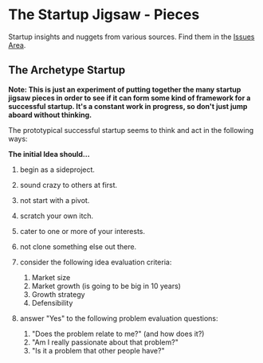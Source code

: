 
The Startup Jigsaw - Pieces
=========================================================

Startup insights and nuggets from various sources. Find
them in the [Issues Area](https://github.com/AndersSchmidtHansen/thestartupjigsaw/issues).


## The Archetype Startup
**Note: This is just an experiment of putting together the many startup jigsaw pieces in order to see if it can form some kind of framework for a successful startup. It's a constant work in progress, so don't just jump aboard without thinking.**

The prototypical successful startup seems to think and act in the following ways:

**The initial Idea should...**

1. begin as a sideproject.
2. sound crazy to others at first.
3. not start with a pivot.
4. scratch your own itch.
5. cater to one or more of your interests.
6. not clone something else out there.
7. consider the following idea evaluation criteria:

	1. Market size
	2. Market growth (is going to be big in 10 years)
	3. Growth strategy
	4. Defensibility

8. answer "Yes" to the following problem evaluation questions:

	1. "Does the problem relate to me?" (and how does it?)
	2. "Am I really passionate about that problem?"
	3. "Is it a problem that other people have?"



